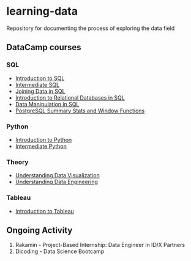 # learning-data
Repository for documenting the process of exploring the data field

## DataCamp courses
### SQL
- <a href="https://www.datacamp.com/statement-of-accomplishment/course/4531eb4273799299702738aa18d3986cbf801144?raw=1">Introduction to SQL</a>
- <a href="https://www.datacamp.com/statement-of-accomplishment/course/27b48502973d7af759d23cdc59b1fe340608d184?raw=1">Intermediate SQL</a>
- <a href="https://www.datacamp.com/statement-of-accomplishment/course/194c0af21792f57a381bdf365c6bf47eed8274d4?raw=1">Joining Data in SQL</a>
- <a href="https://www.datacamp.com/statement-of-accomplishment/course/e560545b05e0da6a3193768fd799bcdd1ebcef22?raw=1">Introduction to Relational Databases in SQL</a>
- <a href="https://www.datacamp.com/statement-of-accomplishment/course/ce5f9bfe904261638c4c8a1fd3763631c3c52fbe?raw=1">Data Manipulation in SQL</a>
- <a href="https://www.datacamp.com/statement-of-accomplishment/course/e049779957e4004b41fad7b4ad582c365a691851?raw=1">PostgreSQL Summary Stats and Window Functions</a>

### Python
- <a href="https://www.datacamp.com/statement-of-accomplishment/course/d020fe0a370fbf18080131cc713059749fa9074c?raw=1">Introduction to Python</a>
- <a href="https://www.datacamp.com/statement-of-accomplishment/course/a7bf4edbd6cac43135ac7a97fb47f6e49730d5de?raw=1">Intermediate Python</a>

### Theory
- <a href="https://www.datacamp.com/statement-of-accomplishment/course/fde55636e1fe56daa0c2b23a642e65214131ca3c?raw=1">Understanding Data Visualization</a>
- <a href="https://www.datacamp.com/statement-of-accomplishment/course/7509e9e0f5b5beb93ebc08df3e193a74a7f3a624?raw=1">Understanding Data Engineering</a>

### Tableau
- <a href="https://www.datacamp.com/statement-of-accomplishment/course/ad400a557ab7d1448b2eda0c88c60b381d2bab67?raw=1">Introduction to Tableau</a>

## Ongoing Activity
1. Rakamin - Project-Based Internship: Data Engineer in ID/X Partners
2. Dicoding - Data Science Bootcamp
